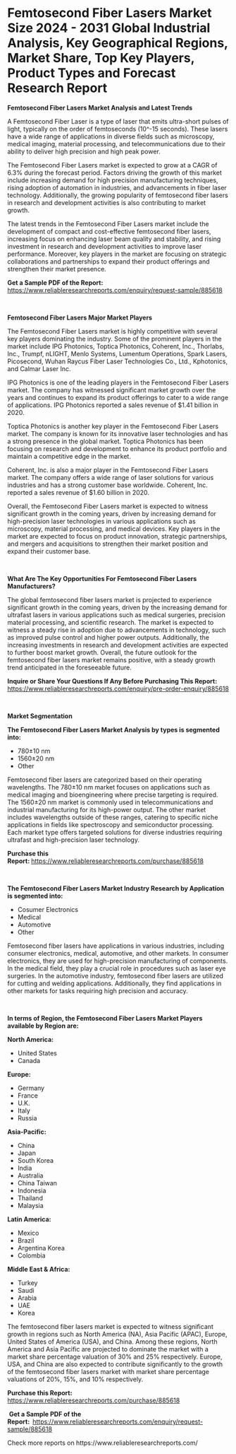 <p><h1>Femtosecond Fiber Lasers Market Size 2024 - 2031 Global Industrial Analysis, Key Geographical Regions, Market Share, Top Key Players, Product Types and Forecast Research Report</h1></p><p><strong>Femtosecond Fiber Lasers Market Analysis and Latest Trends</strong></p>
<p><p>A Femtosecond Fiber Laser is a type of laser that emits ultra-short pulses of light, typically on the order of femtoseconds (10^-15 seconds). These lasers have a wide range of applications in diverse fields such as microscopy, medical imaging, material processing, and telecommunications due to their ability to deliver high precision and high peak power.</p><p>The Femtosecond Fiber Lasers market is expected to grow at a CAGR of 6.3% during the forecast period. Factors driving the growth of this market include increasing demand for high precision manufacturing techniques, rising adoption of automation in industries, and advancements in fiber laser technology. Additionally, the growing popularity of femtosecond fiber lasers in research and development activities is also contributing to market growth.</p><p>The latest trends in the Femtosecond Fiber Lasers market include the development of compact and cost-effective femtosecond fiber lasers, increasing focus on enhancing laser beam quality and stability, and rising investment in research and development activities to improve laser performance. Moreover, key players in the market are focusing on strategic collaborations and partnerships to expand their product offerings and strengthen their market presence.</p></p>
<p><strong>Get a Sample PDF of the Report:&nbsp;</strong> <a href="https://www.reliableresearchreports.com/enquiry/request-sample/885618">https://www.reliableresearchreports.com/enquiry/request-sample/885618</a></p>
<p>&nbsp;</p>
<p><strong>Femtosecond Fiber Lasers Major Market Players</strong></p>
<p><p>The Femtosecond Fiber Lasers market is highly competitive with several key players dominating the industry. Some of the prominent players in the market include IPG Photonics, Toptica Photonics, Coherent, Inc., Thorlabs, Inc., Trumpf, nLIGHT, Menlo Systems, Lumentum Operations, Spark Lasers, Picosecond, Wuhan Raycus Fiber Laser Technologies Co., Ltd., Kphotonics, and Calmar Laser Inc.</p><p>IPG Photonics is one of the leading players in the Femtosecond Fiber Lasers market. The company has witnessed significant market growth over the years and continues to expand its product offerings to cater to a wide range of applications. IPG Photonics reported a sales revenue of $1.41 billion in 2020.</p><p>Toptica Photonics is another key player in the Femtosecond Fiber Lasers market. The company is known for its innovative laser technologies and has a strong presence in the global market. Toptica Photonics has been focusing on research and development to enhance its product portfolio and maintain a competitive edge in the market.</p><p>Coherent, Inc. is also a major player in the Femtosecond Fiber Lasers market. The company offers a wide range of laser solutions for various industries and has a strong customer base worldwide. Coherent, Inc. reported a sales revenue of $1.60 billion in 2020.</p><p>Overall, the Femtosecond Fiber Lasers market is expected to witness significant growth in the coming years, driven by increasing demand for high-precision laser technologies in various applications such as microscopy, material processing, and medical devices. Key players in the market are expected to focus on product innovation, strategic partnerships, and mergers and acquisitions to strengthen their market position and expand their customer base.</p></p>
<p>&nbsp;</p>
<p><strong>What Are The Key Opportunities For Femtosecond Fiber Lasers Manufacturers?</strong></p>
<p><p>The global femtosecond fiber lasers market is projected to experience significant growth in the coming years, driven by the increasing demand for ultrafast lasers in various applications such as medical surgeries, precision material processing, and scientific research. The market is expected to witness a steady rise in adoption due to advancements in technology, such as improved pulse control and higher power outputs. Additionally, the increasing investments in research and development activities are expected to further boost market growth. Overall, the future outlook for the femtosecond fiber lasers market remains positive, with a steady growth trend anticipated in the foreseeable future.</p></p>
<p><strong>Inquire or Share Your Questions If Any Before Purchasing This Report:</strong> <a href="https://www.reliableresearchreports.com/enquiry/pre-order-enquiry/885618">https://www.reliableresearchreports.com/enquiry/pre-order-enquiry/885618</a></p>
<p>&nbsp;</p>
<p><strong>Market Segmentation</strong></p>
<p><strong>The Femtosecond Fiber Lasers Market Analysis by types is segmented into:</strong></p>
<p><ul><li>780±10 nm</li><li>1560±20 nm</li><li>Other</li></ul></p>
<p><p>Femtosecond fiber lasers are categorized based on their operating wavelengths. The 780±10 nm market focuses on applications such as medical imaging and bioengineering where precise targeting is required. The 1560±20 nm market is commonly used in telecommunications and industrial manufacturing for its high-power output. The other market includes wavelengths outside of these ranges, catering to specific niche applications in fields like spectroscopy and semiconductor processing. Each market type offers targeted solutions for diverse industries requiring ultrafast and high-precision laser technology.</p></p>
<p><strong>Purchase this Report:&nbsp;</strong><a href="https://www.reliableresearchreports.com/purchase/885618">https://www.reliableresearchreports.com/purchase/885618</a></p>
<p>&nbsp;</p>
<p><strong>The Femtosecond Fiber Lasers Market Industry Research by Application is segmented into:</strong></p>
<p><ul><li>Cosumer Electronics</li><li>Medical</li><li>Automotive</li><li>Other</li></ul></p>
<p><p>Femtosecond fiber lasers have applications in various industries, including consumer electronics, medical, automotive, and other markets. In consumer electronics, they are used for high-precision manufacturing of components. In the medical field, they play a crucial role in procedures such as laser eye surgeries. In the automotive industry, femtosecond fiber lasers are utilized for cutting and welding applications. Additionally, they find applications in other markets for tasks requiring high precision and accuracy.</p></p>
<p>&nbsp;</p>
<p><strong>In terms of Region, the Femtosecond Fiber Lasers Market Players available by Region are:</strong></p>
<p>
    <p> <strong> North America: </strong>
        <ul>
            <li>United States</li>
            <li>Canada</li>
        </ul>
        </p> 
    <p> <strong> Europe: </strong>
        <ul>
            <li>Germany</li>
            <li>France</li>
            <li>U.K.</li>
            <li>Italy</li>
            <li>Russia</li>
        </ul>
        </p> 
    <p> <strong> Asia-Pacific: </strong>
        <ul>
            <li>China</li>
            <li>Japan</li>
            <li>South Korea</li>
            <li>India</li>
            <li>Australia</li>
            <li>China Taiwan</li>
            <li>Indonesia</li>
            <li>Thailand</li>
            <li>Malaysia</li>
        </ul>
        </p> 
    <p> <strong> Latin America: </strong>
        <ul>
            <li>Mexico</li>
            <li>Brazil</li>
            <li>Argentina Korea</li>
            <li>Colombia</li>
        </ul>
        </p> 
    <p> <strong> Middle East & Africa: </strong>
        <ul>
            <li>Turkey</li>
            <li>Saudi</li>
            <li>Arabia</li>
            <li>UAE</li>
            <li>Korea</li>
        </ul>
    </p>
    </p>
<p><p>The femtosecond fiber lasers market is expected to witness significant growth in regions such as North America (NA), Asia Pacific (APAC), Europe, United States of America (USA), and China. Among these regions, North America and Asia Pacific are projected to dominate the market with a market share percentage valuation of 30% and 25% respectively. Europe, USA, and China are also expected to contribute significantly to the growth of the femtosecond fiber lasers market with market share percentage valuations of 20%, 15%, and 10% respectively.</p></p>
<p><strong>Purchase this Report: </strong><a href="https://www.reliableresearchreports.com/purchase/885618">https://www.reliableresearchreports.com/purchase/885618</a></p>
<p>&nbsp;<strong>Get a Sample PDF of the Report:&nbsp;&nbsp;</strong><a href="https://www.reliableresearchreports.com/enquiry/request-sample/885618">https://www.reliableresearchreports.com/enquiry/request-sample/885618</a></p>
<p><strong></strong></p>
<p>Check more reports on https://www.reliableresearchreports.com/</p>